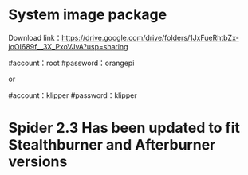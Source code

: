 # System image package
Download link：https://drive.google.com/drive/folders/1JxFueRhtbZx-joOI689f__3X_PxoVJvA?usp=sharing

#account：root
#password：orangepi

or

#account：klipper
#password：klipper

# Spider 2.3 Has been updated to fit Stealthburner and Afterburner versions